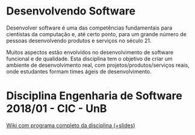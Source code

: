 # Desenvolvendo Software

Desenvolver software é uma das competências fundamentais para cientistas da computação e, até certo ponto, para um grande número de pessoas desenvolvendo produtos e serviços no século 21. 

Muitos aspectos estão envolvidos no desenvolvimento de software funcional e de qualidade. Esta disciplina tem o objetivo de criar um ambiente de desenvolvimento real, com projetos/produtos/serviços reais, onde estudantes formam times ágeis de desenvolvimento. 

# Disciplina Engenharia de Software 2018/01 - CIC - UnB

[Wiki com programa completo da disciplina (+slides)](https://github.com/unb-cic-esw/Desenvolvendo-Software/wiki)
